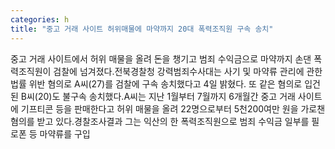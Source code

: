 ```yaml
---
categories: h
title: "중고 거래 사이트 허위매물에 마약까지 20대 폭력조직원 구속 송치"
---
```

중고 거래 사이트에서 허위 매물을 올려 돈을 챙기고 범죄 수익금으로 마약까지 손댄 폭력조직원이 검찰에 넘겨졌다.전북경찰청 강력범죄수사대는 사기 및 마약류 관리에 관한 법률 위반 혐의로 A씨(27)를 검찰에 구속 송치했다고 4일 밝혔다. 또 같은 혐의로 입건된 B씨(20)도 불구속 송치했다.A씨는 지난 1월부터 7월까지 6개월간 중고 거래 사이트에 기프티콘 등을 판매한다고 허위 매물을 올려 22명으로부터 5천200여만 원을 가로챈 혐의를 받고 있다.경찰조사결과 그는 익산의 한 폭력조직원으로 범죄 수익금 일부를 필로폰 등 마약류를 구입